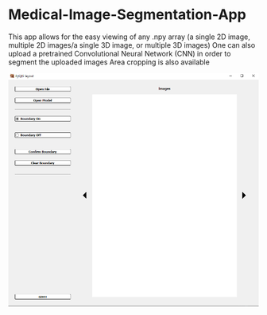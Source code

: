 # Medical-Image-Segmentation-App
This app allows for the easy viewing of any .npy array (a single 2D image, multiple 2D images/a single 3D image, or multiple 3D images)
One can also upload a pretrained Convolutional Neural Network (CNN) in order to segment the uploaded images
Area cropping is also available

![alt text](app-image.png)
